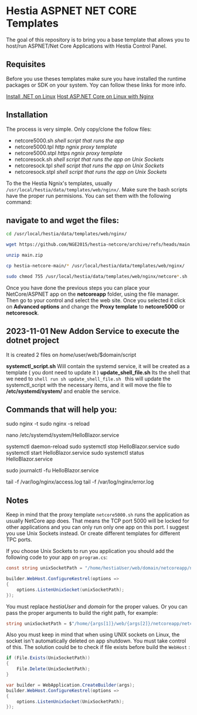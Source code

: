 # Hestia ASPNET NET CORE Templates
The goal of this repository is to bring you a base template that allows you to host/run ASPNET/Net Core Applications with Hestia Control Panel.

## Requisites
Before you use theses templates make sure you have installed the runtime packages or SDK on your system. Yoy can follow these links for more info.

[Install .NET on Linux](https://learn.microsoft.com/en-us/dotnet/core/install/linux)
[Host ASP.NET Core on Linux with Nginx](https://learn.microsoft.com/en-us/aspnet/core/host-and-deploy/linux-nginx?view=aspnetcore-7.0&tabs=linux-ubuntu)

## Installation
The process is very simple. Only copy/clone the follow files:
* netcore5000.sh *shell script that runs the app*
* netcore5000.tpl *http ngnix proxy template*
* netcore5000.stpl *https ngnix proxy template*
* netcoresock.sh *shell script that runs the app on Unix Sockets*
* netcoresock.tpl *shell script that runs the app on Unix Sockets*
* netcoresock.stpl *shell script that runs the app on Unix Sockets*

To the the Hestia Ngnix's templates, usually `/usr/local/hestia/data/templates/web/nginx/`. Make sure the bash scripts have the proper run permisions. You can set them with the following command:
## navigate to and wget the files:
```bash
cd /usr/local/hestia/data/templates/web/nginx/

wget https://github.com/NGE2015/hestia-netcore/archive/refs/heads/main.zip

unzip main.zip

cp hestia-netcore-main/* /usr/local/hestia/data/templates/web/nginx/

sudo chmod 755 /usr/local/hestia/data/templates/web/nginx/netcore*.sh
```

Once you have done the previous steps you can place your NetCore/ASPNET app on the **netcoreapp** folder, using the file manager. Then go to your control and select the web site. Once you selected it click on **Advanced options** and change the **Proxy template** to **netcore5000** or **netcoresock**.

## 2023-11-01 New Addon  Service to execute the dotnet project
It is created 2 files on $home/$user/web/$domain/script

**systemctl_script.sh** Will contain the systemd service, it will be created as a template ( you dont need to update it )
**update_shell_file.sh** Its the shell that we need to ```shell run sh update_shell_file.sh ``` this will update the systemctl_script with the necessary items, and it will move the file to **/etc/systemd/system/** and enable the service.


## Commands that will help you:
sudo nginx -t
sudo nginx -s reload

nano /etc/systemd/system/HelloBlazor.service

systemctl daemon-reload
sudo systemctl stop HelloBlazor.service
sudo systemctl start HelloBlazor.service
sudo systemctl status HelloBlazor.service

sudo journalctl -fu HelloBlazor.service

tail -f /var/log/nginx/access.log
tail -f /var/log/nginx/error.log

## Notes
Keep in mind that the proxy template `netcore5000.sh` runs the application as usually NetCore app does. That means the TCP port 5000 will be locked for other applications and you can only run only one app on this port. I suggest you use Unix Sockets instead. Or create different templates for different TPC ports.

If you choose Unix Sockets to run you application you should add the following code to your app on `program.cs`:

```c#
const string unixSocketPath = "/home/hestiaUser/web/domain/netcoreapp/netcore.sock";

builder.WebHost.ConfigureKestrel(options =>
{
    options.ListenUnixSocket(unixSocketPath);
});
```
You must replace *hestiaUser* and *domain* for the proper values. Or you can pass the proper arguments to build the right path, for example:

```c#
string unixSocketPath = $"/home/{args[1]}/web/{args[2]}/netcoreapp/netcore.sock";
```

Also you must keep in mind that when using UNIX sockets on Linux, the socket isn't automatically deleted on app shutdown. You must take control of this. The solution could be to check if file exists before build the `WebHost` :

```c#
if (File.Exists(UnixSocketPath))
{
    File.Delete(UnixSocketPath);
}

var builder = WebApplication.CreateBuilder(args);
builder.WebHost.ConfigureKestrel(options =>
{
    options.ListenUnixSocket(UnixSocketPath);
});
```




